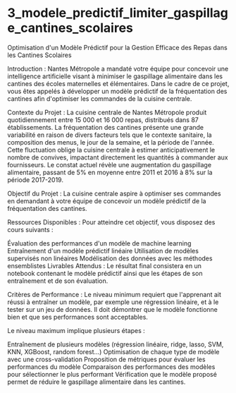 # 3_modele_predictif_limiter_gaspillage_cantines_scolaires

Optimisation d'un Modèle Prédictif pour la Gestion Efficace des Repas dans les Cantines Scolaires

Introduction :
Nantes Métropole a mandaté votre équipe pour concevoir une intelligence artificielle visant à minimiser le gaspillage alimentaire dans les cantines des écoles maternelles et élémentaires. Dans le cadre de ce projet, vous êtes appelés à développer un modèle prédictif de la fréquentation des cantines afin d'optimiser les commandes de la cuisine centrale.

Contexte du Projet :
La cuisine centrale de Nantes Métropole produit quotidiennement entre 15 000 et 16 000 repas, distribués dans 87 établissements. La fréquentation des cantines présente une grande variabilité en raison de divers facteurs tels que le contexte sanitaire, la composition des menus, le jour de la semaine, et la période de l'année. Cette fluctuation oblige la cuisine centrale à estimer anticipativement le nombre de convives, impactant directement les quantités à commander aux fournisseurs. Le constat actuel révèle une augmentation du gaspillage alimentaire, passant de 5% en moyenne entre 2011 et 2016 à 8% sur la période 2017-2019.

Objectif du Projet :
La cuisine centrale aspire à optimiser ses commandes en demandant à votre équipe de concevoir un modèle prédictif de la fréquentation des cantines.

Ressources Disponibles :
Pour atteindre cet objectif, vous disposez des cours suivants :

Évaluation des performances d'un modèle de machine learning
Entraînement d'un modèle prédictif linéaire
Utilisation de modèles supervisés non linéaires
Modélisation des données avec les méthodes ensemblistes
Livrables Attendus :
Le résultat final consistera en un notebook contenant le modèle prédictif ainsi que les étapes de son entraînement et de son évaluation.

Critères de Performance :
Le niveau minimum requiert que l'apprenant ait réussi à entraîner un modèle, par exemple une régression linéaire, et à le tester sur un jeu de données. Il doit démontrer que le modèle fonctionne bien et que ses performances sont acceptables.

Le niveau maximum implique plusieurs étapes :

Entraînement de plusieurs modèles (régression linéaire, ridge, lasso, SVM, KNN, XGBoost, random forest...)
Optimisation de chaque type de modèle avec une cross-validation
Proposition de métriques pour évaluer les performances du modèle
Comparaison des performances des modèles pour sélectionner le plus performant
Vérification que le modèle proposé permet de réduire le gaspillage alimentaire dans les cantines.
